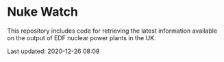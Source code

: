 # Nuke Watch

This repository includes code for retrieving the latest information available on the output of EDF nuclear power plants in the UK.

Last updated: 2020-12-26 08:08